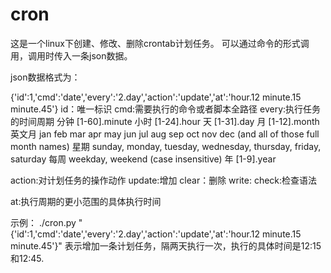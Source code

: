 # cron
这是一个linux下创建、修改、删除crontab计划任务。
可以通过命令的形式调用，调用时传入一条json数据。

json数据格式为：

{'id':1,'cmd':'date','every':'2.day','action':'update','at':'hour.12 minute.15 minute.45'}
id：唯一标识
cmd:需要执行的命令或者脚本全路径
every:执行任务的时间周期
分钟   [1-60].minute
小时   [1-24].hour
天     [1-31].day
月     [1-12].month
英文月 jan feb mar apr may jun jul aug sep oct nov dec (and all of those full month names)
星期   sunday, monday, tuesday, wednesday, thursday, friday, saturday
每周   weekday, weekend (case insensitive)
年     [1-9].year

action:对计划任务的操作动作
update:增加
clear：删除
write:
check:检查语法

at:执行周期的更小范围的具体执行时间

示例：
./cron.py "{'id':1,'cmd':'date','every':'2.day','action':'update','at':'hour.12 minute.15 minute.45'}"
表示增加一条计划任务，隔两天执行一次，执行的具体时间是12:15和12:45.






